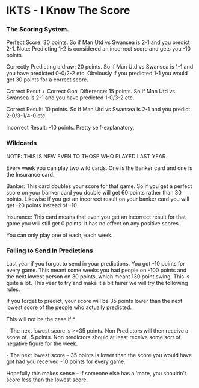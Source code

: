# IKTS - I Know The Score

<h3>The Scoring System.</h3>
<p>Perfect Score: 30 points. So if Man Utd vs Swansea is 2-1 and you predict 2-1. Note: Predicting 1-2 is considered an incorrect score and gets you -10 points.</p>
<p>Correctly Predicting a draw: 20 points. So if Man Utd vs Swansea is 1-1 and you have predicted 0-0/2-2 etc. Obviously if you predicted 1-1 you would get 30 points for a correct score.</p>
<p>Correct Resut + Correct Goal Difference: 15 points. So If Man Utd vs Swansea is 2-1 and you have predicted 1-0/3-2 etc.</p>
<p>Correct Result: 10 points. So if Man Utd vs Swansea is 2-1 and you predict 2-0/3-1/4-0 etc.</p>
<p>Incorrect Result: -10 points. Pretty self-explanatory. </p>

<h3>Wildcards</h3>
<p>NOTE: THIS IS NEW EVEN TO THOSE WHO PLAYED LAST YEAR.</p>
<p>Every week you can play two wild cards. One is the Banker card and one is the Insurance card.</p>
<p>Banker: This card doubles your score for that game. So if you get a perfect score on your banker card you double will get 60 points rather than 30 points. Likewise if you get an incorrect result on your banker card you will get -20 points instead of -10.</p>
<p>Insurance: This card means that even you get an incorrect result for that game you will still get 0 points. It has no effect on any positive scores.</p>
<p>You can only play one of each, each week.</p>

<h3>Failing to Send In Predictions</h3>
<p>Last year if you forgot to send in your predictions. You got -10 points for every game. This meant some weeks you had people on -100 points and the next lowest person on 30 points, which meant 130 point swing. This is quite a lot. This year to try and make it a bit fairer we will try the following rules.</p>
<p>If you forget to predict, your score will be 35 points lower than the next lowest score of the people who actually predicted.</p> 
<p>This will not be the case if:*</p>
<p>-	The next lowest score is >=35 points. Non Predictors will then receive a score of -5 points. Non predictors should at least receive some sort of  negative figure for the week.</p>
<p>-	The next lowest score – 35 points is lower than the score you would have got had you received -10 points for every game.</p><p> Hopefully this makes sense – If someone else has a ‘mare, you shouldn’t score less than the lowest score.</p>
